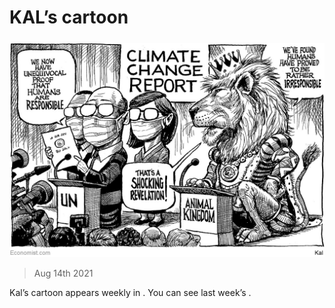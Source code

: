 ###### 

# KAL’s cartoon 

#####  

![image](images/20210814_wwd000.jpg) 

> Aug 14th 2021 

Kal’s cartoon appears weekly in . You can see last week’s .

